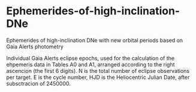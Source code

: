 # Ephemerides-of-high-inclination-DNe
Ephemerides of high-inclination DNe with new orbital periods based on Gaia Alerts photometry

Individual Gaia Alerts eclipse epochs, used for the calculation of the ehpemeris data in Tables A0 and A1, arranged according to the right ascencion (the first 6 digits). N is the total number of eclipse observations per target. E is the cycle number, HJD is the Heliocentric Julian Date, after subsctracion of 2450000.
